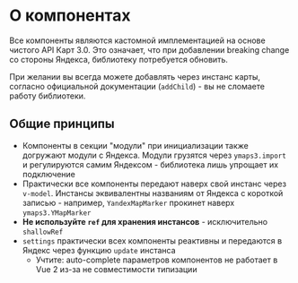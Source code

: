 # О компонентах

Все компоненты являются кастомной имплементацией на основе чистого API Карт 3.0. Это означает, что при добавлении
breaking change со стороны Яндекса, библиотеку потребуется обновить.

При желании вы всегда можете добавлять через инстанс карты, согласно официальной документации (`addChild`) - вы не
сломаете работу
библиотеки.

## Общие принципы

- Компоненты в секции "модули" при инициализации также догружают модули с Яндекса. Модули грузятся через `ymaps3.import`
  и регулируются самим Яндексом - библиотека лишь упрощает их подключение
- Практически все компоненты передают наверх свой инстанс через `v-model`. Инстансы эквивалентны названиям от Яндекса с
  короткой записью - например, `YandexMapMarker` прокинет наверх `ymaps3.YMapMarker`
- **Не используйте `ref` для хранения инстансов** - исключительно `shallowRef`
- `settings` практически всех компоненты реактивны и передаются в Яндекс через функцию `update` инстанса
  - Учтите: auto-complete параметров компонентов не работает в Vue 2 из-за не совместимости типизации
